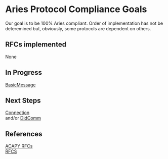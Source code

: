 # Aries Protocol Compliance Goals
Our goal is to be 100% Aries compliant.   Order of implementation has not be deteremined but, 
obviously, some protocols are dependent on others.

## RFCs implemented
None

## In Progress
[BasicMessage](https://github.com/hyperledger/aries-rfcs/tree/master/features/0095-basic-message)

## Next Steps
[Connection](https://github.com/hyperledger/aries-rfcs/blob/master/features/0160-connection-protocol/README.md)  
and/or [DidComm](https://github.com/hyperledger/aries-rfcs/blob/master/features/0023-did-exchange/README.md)

## References
[ACAPY RFCs](https://github.com/hyperledger/aries-cloudagent-python/blob/master/SupportedRFCs.md)  
[RFCS](https://github.com/hyperledger/aries-rfcs)
